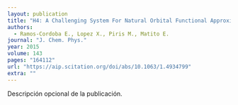 ```yaml
---
layout: publication
title: "H4: A Challenging System For Natural Orbital Functional Approximations"
authors:
  - Ramos-Cordoba E., Lopez X., Piris M., Matito E.
journal: "J. Chem. Phys."
year: 2015
volume: 143
pages: "164112"
url: "https://aip.scitation.org/doi/abs/10.1063/1.4934799"
extra: ""
---
```


Descripción opcional de la publicación.
